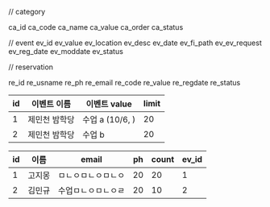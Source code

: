 // category

ca_id
ca_code
ca_name
ca_value
ca_order
ca_status


// event
ev_id
ev_value
ev_location
ev_desc
ev_date
ev_fi_path
ev_ev_request
ev_reg_date
ev_moddate
ev_status







// reservation

re_id
re_usname
re_ph
re_email
re_code
re_value
re_regdate
re_status



| id |이벤트 이름| 이벤트 value |limit|
|--- |---|---|---|
| 1|제민천 밤학당|수업 a (10/6, )|20|
| 2|제민천 밤학당|수업 b|20|


| id | 이름| email |ph| count| ev_id|
|--- |---|---|---| ----| ----|
| 1|고지몽|ㅁㄴㅇㅁㄴㅇㅁㄴㅇ|20| 20| 1|
| 2|김민규|수업ㅁㄴㅇㅁㄴㅇㄹ|20| 10 |2 |
